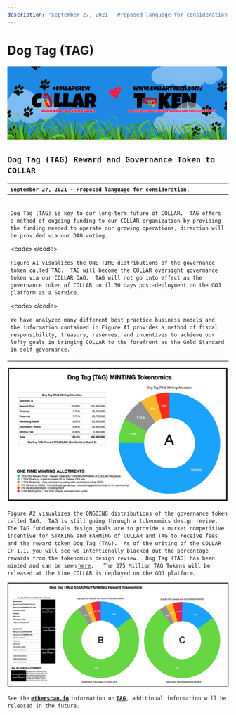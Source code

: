 ```yaml
---
description: 'September 27, 2021 - Proposed language for consideration.'
---
```


# Dog Tag \(TAG\)

![](../.gitbook/assets/1080x360.jpg)

## **`Dog Tag (TAG) Reward and Governance Token to COLLAR`**

<table>
  <thead>
    <tr>
      <th style="text-align:left"><code>September 27, 2021 - Proposed language for consideration.</code>
      </th>
    </tr>
  </thead>
  <tbody>
    <tr>
      <td style="text-align:left">
        <p><code><br />Dog Tag (TAG) is key to our long-term future of COLLAR.  TAG offers a method of ongoing funding to our COLLAR organization by providing the funding needed to operate our growing operations, direction will be provided via our DAO voting.</code>
        </p>
        <p>&lt;code&gt;&lt;/code&gt;</p>
        <p><code>Figure A1 visualizes the ONE TIME distributions of the governance token called TAG.  TAG will become the COLLAR oversight governance token via our COLLAR DAO.  TAG will not go into effect as the governance token of COLLAR until 30 days post-deployment on the GOJ platform as a Service.</code>
        </p>
        <p>&lt;code&gt;&lt;/code&gt;</p>
        <p><code>We have analyzed many different best practice business models and the information contained in Figure A1 provides a method of fiscal responsibility, treasury, reserves, and incentives to achieve our lofty goals in bringing COLLAR to the forefront as the Gold Standard in self-governance.</code>
        </p>
      </td>
    </tr>
  </tbody>
</table>

![Figure A1 \(SUBJECT TO CHANGE\)](../.gitbook/assets/image%20%283%29.png)

`Figure A2 visualizes the ONGOING distributions of the governance token called TAG.  TAG is still going through a tokenomics design review.  The TAG fundamentals design goals are to provide a market competitive incentive for STAKING and FARMING of COLLAR and TAG to receive fees and the reward token Dog Tag (TAG).  As of the writing of the COLLAR CP 1.1, you will see we intentionally blacked out the percentage rewards from the tokenomics design review.  Dog Tag (TAG) has been minted and can be seen` [`here`](https://etherscan.io/token/0x7797c85b46f548eacc07c229f6cd207d6370442f)`.   The 375 Million TAG Tokens will be released at the time COLLAR is deployed on the GOJ platform.`

![Figure A2 \(SUBJECT TO CHANGE\)](../.gitbook/assets/image%20%284%29.png)

`See the` [**`etherscan.io`**](http://Staking%20and%20Farming%20%20Dog%20Collar%20T) `information on` [**`TAG`**](http://Staking%20and%20Farming%20%20Dog%20Collar%20T)`, additional information will be released in the future.`

